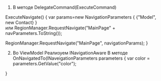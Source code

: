 1. В методе DelegateCommand(ExecuteCommand)

ExecuteNavigate()
{
	var params=new NavigationParameters
	{
		{"Model", new Contact}
	}	
	или
RegionManager.RequestNavigate("MainPage" + navParameters.ToString());

RegionManager.RequestNavigate("MainPage", navigationParams);
}

2. Во ViewModel
Реализуем INavigationAware
В методе
OnNavigatedTo(INaveigationParameters parameters
{
 var color = parameters.GetValue<Color>("color");

}